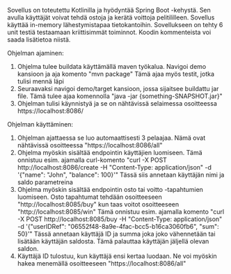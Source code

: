 Sovellus on toteutettu Kotlinilla ja hyödyntää Spring Boot -kehystä. Sen avulla käyttäjät voivat tehdä ostoja ja kerätä voittoja pelitililleen. Sovellus käyttää in-memory lähestymistapaa tietokantoihin.
Sovellukseen on tehty 6 unit testiä testaamaan kriittisimmät toiminnot. Koodin kommenteista voi saada lisätietoa niistä.

Ohjelman ajaminen:
1. Ohjelma tulee buildata käyttämällä maven työkalua. Navigoi demo kansioon ja aja komento "mvn package"
   Tämä ajaa myös testit, jotka tulisi mennä läpi
2. Seuraavaksi navigoi demo/target kansioon, jossa sijaitsee buildattu jar file. Tämä tulee ajaa komennolla "java -jar {something-SNAPSHOT.jar}"
3. Ohjelman tulisi käynnistyä ja se on nähtävissä selaimessa osoitteessa https://localhost:8086/

Ohjelman käyttäminen:
1. Ohjelman ajattaessa se luo automaattisesti 3 pelaajaa. Nämä ovat nähtävissä osoitteessa "https://localhost:8086/all"
2. Ohjelma myöskin sisältää endpointin käyttäjien luomiseen. Tämä onnistuu esim. ajamalla curl-komento "curl -X POST http://localhost:8086/create -H "Content-Type: application/json" -d '{"name": "John", "balance": 100}'"
   Tässä siis annetaan käyttäjän nimi ja saldo parametreina
4. Ohjelma myöskin sisältää endpointin osto tai voitto -tapahtumien luomiseen. Osto tapahtumat tehdään osoitteeseen "http://localhost:8085/buy" kun taas voitot osoitteeseen "http://localhost:8085/win"
 Tämä onnistuu esim. ajamalla komento  "curl -X POST http://localhost:8085/buy -H "Content-Type: application/json" -d '{"userIDRef": "06552f48-8a9e-4fac-bcc5-b16ca3060fb6", "sum": 50}'"
 Tässä annetaan käyttäjä ID ja summa joka joko vähennetään tai lisätään käyttäjän saldosta. Tämä palauttaa käyttäjän jäljellä olevan saldon.
5. Käyttäjä ID tulostuu, kun käyttäjä ensi kertaa luodaan. Ne voi myöskin hakea menemällä osoitteeseen "https://localhost:8086/all"
